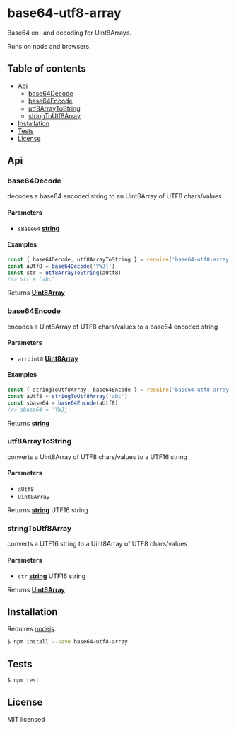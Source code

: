 # base64-utf8-array

Base64 en- and decoding for Uint8Arrays.

Runs on node and browsers.

## Table of contents

<!-- !toc (minlevel=2 omit="Table of contents") -->

* [Api](#api)
  * [base64Decode](#base64decode)
  * [base64Encode](#base64encode)
  * [utf8ArrayToString](#utf8arraytostring)
  * [stringToUtf8Array](#stringtoutf8array)
* [Installation](#installation)
* [Tests](#tests)
* [License](#license)

<!-- toc! -->

## Api

<!-- Generated by documentation.js. Update this documentation by updating the source code. -->

### base64Decode

decodes a base64 encoded string to an Uint8Array of UTF8 chars/values

#### Parameters

- `sBase64` **[string](https://developer.mozilla.org/docs/Web/JavaScript/Reference/Global_Objects/String)**

#### Examples

```javascript
const { base64Decode, utf8ArrayToString } = require('base64-utf8-array')
const aUtf8 = base64Decode('YWJj')
const str = utf8ArrayToString(aUtf8)
//> str = 'abc'
```

Returns **[Uint8Array](https://developer.mozilla.org/docs/Web/JavaScript/Reference/Global_Objects/Uint8Array)**

### base64Encode

encodes a Uint8Array of UTF8 chars/values to a base64 encoded string

#### Parameters

- `arrUint8` **[Uint8Array](https://developer.mozilla.org/docs/Web/JavaScript/Reference/Global_Objects/Uint8Array)**

#### Examples

```javascript
const { stringToUtf8Array, base64Encode } = require('base64-utf8-array')
const aUtf8 = stringToUtf8Array('abc')
const sbase64 = base64Encode(aUtf8)
//> sbase64 = 'YWJj'
```

Returns **[string](https://developer.mozilla.org/docs/Web/JavaScript/Reference/Global_Objects/String)**

### utf8ArrayToString

converts a Uint8Array of UTF8 chars/values to a UTF16 string

#### Parameters

- `aUtf8`  
- `Uint8Array`  

Returns **[string](https://developer.mozilla.org/docs/Web/JavaScript/Reference/Global_Objects/String)** UTF16 string

### stringToUtf8Array

converts a UTF16 string to a Uint8Array of UTF8 chars/values

#### Parameters

- `str` **[string](https://developer.mozilla.org/docs/Web/JavaScript/Reference/Global_Objects/String)** UTF16 string

Returns **[Uint8Array](https://developer.mozilla.org/docs/Web/JavaScript/Reference/Global_Objects/Uint8Array)**

## Installation

Requires [nodejs](http://nodejs.org/).

```sh
$ npm install --save base64-utf8-array
```

## Tests

```sh
$ npm test
```

## License

MIT licensed
